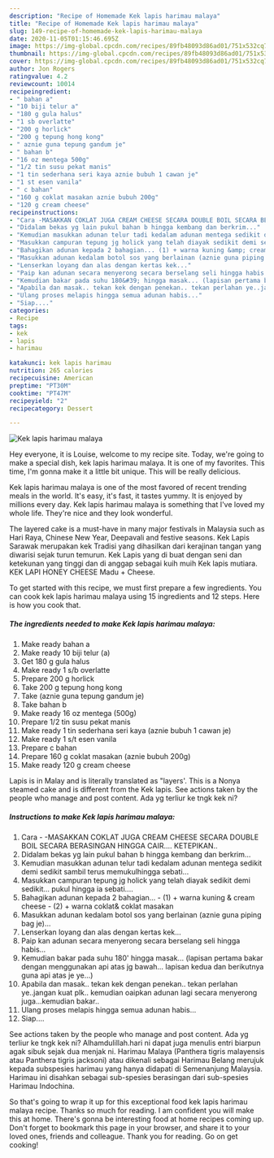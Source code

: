 ```yaml
---
description: "Recipe of Homemade Kek lapis harimau malaya"
title: "Recipe of Homemade Kek lapis harimau malaya"
slug: 149-recipe-of-homemade-kek-lapis-harimau-malaya
date: 2020-11-05T01:15:46.695Z
image: https://img-global.cpcdn.com/recipes/89fb48093d86ad01/751x532cq70/kek-lapis-harimau-malaya-resipi-foto-utama.jpg
thumbnail: https://img-global.cpcdn.com/recipes/89fb48093d86ad01/751x532cq70/kek-lapis-harimau-malaya-resipi-foto-utama.jpg
cover: https://img-global.cpcdn.com/recipes/89fb48093d86ad01/751x532cq70/kek-lapis-harimau-malaya-resipi-foto-utama.jpg
author: Jon Rogers
ratingvalue: 4.2
reviewcount: 10014
recipeingredient:
- " bahan a"
- "10 biji telur a"
- "180 g gula halus"
- "1 sb overlatte"
- "200 g horlick"
- "200 g tepung hong kong"
- " aznie guna tepung gandum je"
- " bahan b"
- "16 oz mentega 500g"
- "1/2 tin susu pekat manis"
- "1 tin sederhana seri kaya aznie bubuh 1 cawan je"
- "1 st esen vanila"
- " c bahan"
- "160 g coklat masakan aznie bubuh 200g"
- "120 g cream cheese"
recipeinstructions:
- "Cara -MASAKKAN COKLAT JUGA CREAM CHEESE SECARA DOUBLE BOIL SECARA BERASINGAN HINGGA CAIR.... KETEPIKAN.."
- "Didalam bekas yg lain pukul bahan b hingga kembang dan berkrim..."
- "Kemudian masukkan adunan telur tadi kedalam adunan mentega sedikit demi sedikit sambil terus memukulhingga sebati..."
- "Masukkan campuran tepung jg holick yang telah diayak sedikit demi sedikit... pukul hingga ia sebati...."
- "Bahagikan adunan kepada 2 bahagian... (1) + warna kuning &amp; cream cheese (2) + warna coklat&amp; coklat masakan"
- "Masukkan adunan kedalam botol sos yang berlainan (aznie guna piping bag je)..."
- "Lenserkan loyang dan alas dengan kertas kek..."
- "Paip kan adunan secara menyerong secara berselang seli hingga habis..."
- "Kemudian bakar pada suhu 180&#39; hingga masak... (lapisan pertama bakar dengan menggunakan api atas jg bawah... lapisan kedua dan berikutnya guna api atas je ye...)"
- "Apabila dan masak.. tekan kek dengan penekan.. tekan perlahan ye..jangan kuat plk.. kemudian oaipkan adunan lagi secara menyerong juga...kemudian bakar.."
- "Ulang proses melapis hingga semua adunan habis..."
- "Siap...."
categories:
- Recipe
tags:
- kek
- lapis
- harimau

katakunci: kek lapis harimau 
nutrition: 265 calories
recipecuisine: American
preptime: "PT30M"
cooktime: "PT47M"
recipeyield: "2"
recipecategory: Dessert

---
```



![Kek lapis harimau malaya](https://img-global.cpcdn.com/recipes/89fb48093d86ad01/751x532cq70/kek-lapis-harimau-malaya-resipi-foto-utama.jpg)

Hey everyone, it is Louise, welcome to my recipe site. Today, we're going to make a special dish, kek lapis harimau malaya. It is one of my favorites. This time, I'm gonna make it a little bit unique. This will be really delicious.

Kek lapis harimau malaya is one of the most favored of recent trending meals in the world. It's easy, it's fast, it tastes yummy. It is enjoyed by millions every day. Kek lapis harimau malaya is something that I've loved my whole life. They're nice and they look wonderful.

The layered cake is a must-have in many major festivals in Malaysia such as Hari Raya, Chinese New Year, Deepavali and festive seasons. Kek Lapis Sarawak merupakan kek Tradisi yang dihasilkan dari kerajinan tangan yang diwarisi sejak turun temurun. Kek Lapis yang di buat dengan seni dan ketekunan yang tinggi dan di anggap sebagai kuih muih Kek lapis mutiara. KEK LAPI HONEY CHEESE Madu + Cheese.


To get started with this recipe, we must first prepare a few ingredients. You can cook kek lapis harimau malaya using 15 ingredients and 12 steps. Here is how you cook that.

<!--inarticleads1-->

##### The ingredients needed to make Kek lapis harimau malaya:

1. Make ready  bahan a
1. Make ready 10 biji telur (a)
1. Get 180 g gula halus
1. Make ready 1 s/b overlatte
1. Prepare 200 g horlick
1. Take 200 g tepung hong kong
1. Take  (aznie guna tepung gandum je)
1. Take  bahan b
1. Make ready 16 oz mentega (500g)
1. Prepare 1/2 tin susu pekat manis
1. Make ready 1 tin sederhana seri kaya (aznie bubuh 1 cawan je)
1. Make ready 1 s/t esen vanila
1. Prepare  c bahan
1. Prepare 160 g coklat masakan (aznie bubuh 200g)
1. Make ready 120 g cream cheese


Lapis is in Malay and is literally translated as &#34;layers&#39;. This is a Nonya steamed cake and is different from the Kek lapis. See actions taken by the people who manage and post content. Ada yg terliur ke tngk kek ni? 

<!--inarticleads2-->

##### Instructions to make Kek lapis harimau malaya:

1. Cara - -MASAKKAN COKLAT JUGA CREAM CHEESE SECARA DOUBLE BOIL SECARA BERASINGAN HINGGA CAIR.... KETEPIKAN..
1. Didalam bekas yg lain pukul bahan b hingga kembang dan berkrim...
1. Kemudian masukkan adunan telur tadi kedalam adunan mentega sedikit demi sedikit sambil terus memukulhingga sebati...
1. Masukkan campuran tepung jg holick yang telah diayak sedikit demi sedikit... pukul hingga ia sebati....
1. Bahagikan adunan kepada 2 bahagian... - (1) + warna kuning &amp; cream cheese - (2) + warna coklat&amp; coklat masakan
1. Masukkan adunan kedalam botol sos yang berlainan (aznie guna piping bag je)...
1. Lenserkan loyang dan alas dengan kertas kek...
1. Paip kan adunan secara menyerong secara berselang seli hingga habis...
1. Kemudian bakar pada suhu 180&#39; hingga masak... (lapisan pertama bakar dengan menggunakan api atas jg bawah... lapisan kedua dan berikutnya guna api atas je ye...)
1. Apabila dan masak.. tekan kek dengan penekan.. tekan perlahan ye..jangan kuat plk.. kemudian oaipkan adunan lagi secara menyerong juga...kemudian bakar..
1. Ulang proses melapis hingga semua adunan habis...
1. Siap....


See actions taken by the people who manage and post content. Ada yg terliur ke tngk kek ni? Alhamdulillah.hari ni dapat juga menulis entri biarpun agak sibuk sejak dua menjak ni. Harimau Malaya (Panthera tigris malayensis atau Panthera tigris jacksoni) atau dikenali sebagai Harimau Belang merujuk kepada subspesies harimau yang hanya didapati di Semenanjung Malaysia. Harimau ini disahkan sebagai sub-spesies berasingan dari sub-spesies Harimau Indochina. 

So that's going to wrap it up for this exceptional food kek lapis harimau malaya recipe. Thanks so much for reading. I am confident you will make this at home. There's gonna be interesting food at home recipes coming up. Don't forget to bookmark this page in your browser, and share it to your loved ones, friends and colleague. Thank you for reading. Go on get cooking!
